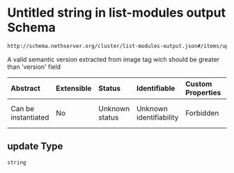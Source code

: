 # Untitled string in list-modules output Schema

```txt
http://schema.nethserver.org/cluster/list-modules-output.json#/items/updates/items/properties/update
```

A valid semantic version extracted from image tag wich should be greater than 'version' field

| Abstract            | Extensible | Status         | Identifiable            | Custom Properties | Additional Properties | Access Restrictions | Defined In                                                                            |
| :------------------ | :--------- | :------------- | :---------------------- | :---------------- | :-------------------- | :------------------ | :------------------------------------------------------------------------------------ |
| Can be instantiated | No         | Unknown status | Unknown identifiability | Forbidden         | Allowed               | none                | [list-modules-output.json\*](cluster/list-modules-output.json "open original schema") |

## update Type

`string`
